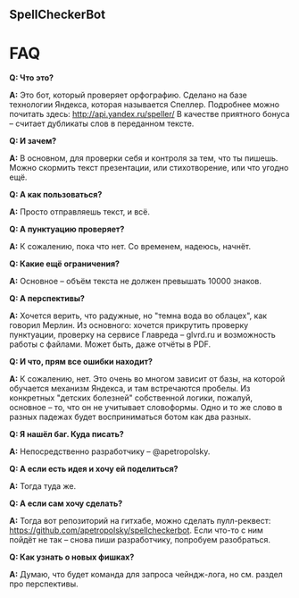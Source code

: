 ## SpellCheckerBot

FAQ
===
<b>Q: Что это?</b>

<b>A:</b> Это бот, который проверяет орфографию. Сделано на базе технологии Яндекса, которая называется Спеллер. Подробнее можно почитать здесь: http://api.yandex.ru/speller/
В качестве приятного бонуса – считает дубликаты слов в переданном тексте.

<b>Q: И зачем?</b>

<b>A:</b> В основном, для проверки себя и контроля за тем, что ты пишешь. Можно скормить текст презентации, или стихотворение, или что угодно ещё.

<b>Q: А как пользоваться?</b>

<b>A:</b> Просто отправляешь текст, и всё. 

<b>Q: А пунктуацию проверяет?</b>

<b>A:</b> К сожалению, пока что нет. Со временем, надеюсь, начнёт. 

<b>Q: Какие ещё ограничения?</b>

<b>A:</b> Основное – объём текста не должен превышать 10000 знаков.

<b>Q: А перспективы?</b>

<b>A:</b> Хочется верить, что радужные, но "темна вода во облацех", как говорил Мерлин. Из основного: хочется прикрутить проверку пунктуации, 
проверку на сервисе Главреда – glvrd.ru и возможность работы с файлами. Может быть, даже отчёты в PDF. 

<b>Q: И что, прям все ошибки находит?</b>

<b>A:</b> К сожалению, нет. Это очень во многом зависит от базы, на которой обучается механизм Яндекса, и там встречаются пробелы. Из конкретных "детских болезней" 
собственной логики, пожалуй, основное – то, что он не учитывает словоформы. Одно и то же слово в разных падежах будет восприниматься ботом как два разных.

<b>Q: Я нашёл баг. Куда писать?</b>

<b>A:</b> Непосредственно разработчику – @apetropolsky.

<b>Q: А если есть идея и хочу ей поделиться?</b>

<b>A:</b> Тогда туда же.

<b>Q: А если сам хочу сделать?</b>

<b>A:</b> Тогда вот репозиторий на гитхабе, можно сделать пулл-реквест: https://github.com/apetropolsky/spellcheckerbot. Если что-то с ним пойдёт не так – снова пиши разработчику, попробуем разобраться. 

<b>Q: Как узнать о новых фишках?</b>

<b>A:</b> Думаю, что будет команда для запроса чейндж-лога, но см. раздел про перспективы. 
 
 